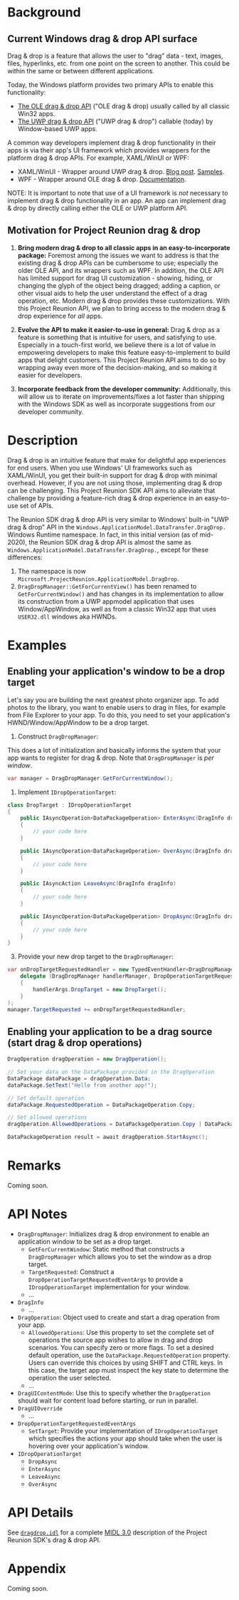 # Background

## Current Windows drag & drop API surface

Drag & drop is a feature that allows the user to "drag" data - text, images, files, hyperlinks, etc. from one point on the screen to another. This could be within the same or between different applications.

Today, the Windows platform provides two primary APIs to enable this functionality:

* [The OLE drag & drop API](https://docs.microsoft.com/en-us/windows/win32/api/ole2/nf-ole2-dodragdrop) ("OLE drag & drop) usually called by all classic Win32 apps.
* [The UWP drag & drop API](https://docs.microsoft.com/en-us/uwp/api/windows.applicationmodel.datatransfer.dragdrop.core?view=winrt-19041) ("UWP drag & drop") callable (today) by Window-based UWP apps.

A common way developers implement drag & drop functionality in their apps is via their app's UI framework which provides wrappers for the platform drag & drop APIs. For example, XAML/WinUI or WPF:

* XAML/WinUI - Wrapper around UWP drag & drop. [Blog post](https://docs.microsoft.com/en-us/archive/msdn-magazine/2015/august/windows-10-modern-drag-and-drop-for-windows-universal-applications). [Samples](https://github.com/microsoft/Windows-universal-samples/tree/master/Samples/XamlDragAndDrop).
* WPF - Wrapper around OLE drag & drop. [Documentation](https://docs.microsoft.com/en-us/dotnet/framework/wpf/advanced/drag-and-drop-overview).

NOTE: It is important to note that use of a UI framework is _not_ necessary to implement drag & drop functionality in an app. An app can implement drag & drop by directly calling either the OLE or UWP platform API.

## Motivation for Project Reunion drag & drop

1. **Bring modern drag & drop to all classic apps in an easy-to-incorporate package:** Foremost among the issues we want to address is that the existing drag & drop APIs can be cumbersome to use; especially the older OLE API, and its wrappers such as WPF. In addition, the OLE API has limited support for drag UI customization - showing, hiding, or changing the glyph of the object being dragged; adding a caption, or other visual aids to help the user understand the effect of a drag operation, etc. Modern drag & drop provides these customizations. With this Project Reunion API, we plan to bring access to the modern drag & drop experience for _all_ apps.

2. **Evolve the API to make it easier-to-use in general:** Drag & drop as a feature is something that is intuitive for users, and satisfying to use. Especially in a touch-first world, we believe there is a lot of value in empowering developers to make this feature easy-to-implement to build apps that delight customers. This Project Reunion API aims to do so by wrapping away even more of the decision-making, and so making it easier for developers.

3. **Incorporate feedback from the developer community:** Additionally, this will allow us to iterate on improvements/fixes a lot faster than shipping with the Windows SDK as well as incorporate suggestions from our developer community.

<!-- break out into two points 

Problems in gap between UWP and Win32.

1. Customer promise that touch drag & drop works (preferably) out of the box.
TODO: how much functionality exists for routing touch drag & drop on Desktop

-->

# Description

 Drag & drop is an intuitive feature that make for delightful app experiences for end users. When you use Windows' UI frameworks such as XAML/WinUI, you get their built-in support for drag & drop with minimal overhead. However, if you are not using those, implementing drag & drop can be challenging. This Project Reunion SDK API aims to alleviate that challenge by providing a feature-rich drag & drop experience in an easy-to-use set of APIs.

The Reunion SDK drag & drop API is very similar to Windows' built-in "UWP drag & drop" API in the `Windows.ApplicationModel.DataTransfer.DragDrop.` Windows Runtime namespace. In fact, in this initial version (as of mid-2020), the Reunion SDK drag & drop API is almost the same as `Windows.ApplicationModel.DataTransfer.DragDrop.`, except for these differences:

1. The namespace is now `Microsoft.ProjectReunion.ApplicationModel.DragDrop`.
2. `DragDropManager::GetForCurrentView()` has been renamed to `GetForCurrentWindow()` and has changes in its implementation to allow its construction from a UWP appmodel application that uses Window/AppWindow, as well as from a classic Win32 app that uses `USER32.dll` windows aka HWNDs.

# Examples

## Enabling your application's window to be a drop target

Let's say you are building the next greatest photo organizer app. To add photos to the library, you want to enable users to drag in files, for example from File Explorer to your app. To do this, you need to set your application's HWND/Window/AppWindow to be a drop target.

1. Construct `DragDropManager`:

This does a lot of initialization and basically informs the system that your app wants to register for drag & drop. Note that `DragDropManager` is *per window*.

```c#
var manager = DragDropManager.GetForCurrentWindow();
```

1. Implement `IDropOperationTarget`:

```c#
class DropTarget : IDropOperationTarget
{
    public IAsyncOperation<DataPackageOperation> EnterAsync(DragInfo dragInfo, DragUIOverride dragUIOverride)
    {
        // your code here
    }

    public IAsyncOperation<DataPackageOperation> OverAsync(DragInfo dragInfo, DragUIOverride dragUIOverride)
    {
        // your code here
    }

    public IAsyncAction LeaveAsync(DragInfo dragInfo)
    {
        // your code here
    }

    public IAsyncOperation<DataPackageOperation> DropAsync(DragInfo dragInfo)
    {
        // your code here
    }
}
```

3. Provide your new drop target to the `DragDropManager`:

```c#
var onDropTargetRequestedHandler = new TypedEventHandler<DragDropManager, DropOperationTargetRequestedEventArgs>(
    delegate (DragDropManager handlerManager, DropOperationTargetRequestedEventArgs handlerArgs)
    {
        handlerArgs.DropTarget = new DropTarget();
    }
);
manager.TargetRequested += onDropTargetRequestedHandler;
```

## Enabling your application to be a drag source (start drag & drop operations)

```c#
DragOperation dragOperation = new DragOperation();

// Set your data on the DataPackage provided in the DragOperation
DataPackage dataPackage = dragOperation.Data;
dataPackage.SetText("Hello from another app!");

// Set default operation
dataPackage.RequestedOperation = DataPackageOperation.Copy;

// Set allowed operations
dragOperation.AllowedOperations = DataPackageOperation.Copy | DataPackageOperation.Move;

DataPackageOperation result = await dragOperation.StartAsync();
```

# Remarks

Coming soon.

# API Notes

* `DragDropManager`: Initializes drag & drop environment to enable an application window to be set as a drop target.
  * `GetForCurrentWindow`: Static method that constructs a `DragDropManager` which allows you to set the window as a drop target.
  * `TargetRequested`: Construct a `DropOperationTargetRequestedEventArgs` to provide a `IDropOperationTarget` implementation for your window.
  * ...
* `DragInfo`
  * ...
* `DragOperation`: Object used to create and start a drag operation from your app.
  * `AllowedOperations`: Use this property to set the complete set of operations the source app wishes to allow in drag and drop scenarios. You can specify zero or more flags. To set a desired default operation, use the `DataPackage.RequestedOperation` property. Users can override this choices by using SHIFT and CTRL keys. In this case, the target app must inspect the key state to determine the operation the user selected.
  * ...
* `DragUIContentMode`: Use this to specify whether the `DragOperation` should wait for content load before starting, or run in parallel.
* `DragUIOverride`
  * ...
* `DropOperationTargetRequestedEventArgs`
  * `SetTarget`: Provide your implementation of `IDropOperationTarget` which specifies the actions your app should take when the user is hovering over your application's window.
* `IDropOperationTarget`
  * `DropAsync`
  * `EnterAsync`
  * `LeaveAsync`
  * `OverAsync`

# API Details

See [`dragdrop.idl`](dragdrop.idl) for a complete [MIDL 3.0](
https://docs.microsoft.com/uwp/midl-3/) description
of the Project Reunion SDK's drag & drop API.

# Appendix

Coming soon.
